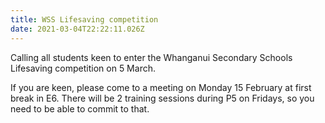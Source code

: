 ```yaml
---
title: WSS Lifesaving competition
date: 2021-03-04T22:22:11.026Z
---
```

Calling all students keen to enter the Whanganui Secondary Schools Lifesaving competition on 5 March.  

If you are keen, please come to a meeting on Monday 15 February at first break in E6. There will be 2 training sessions during P5 on Fridays, so you need to be able to commit to that.